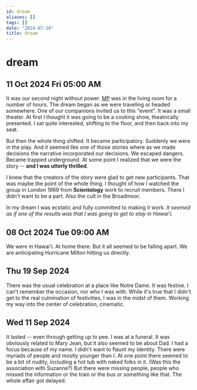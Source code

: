 ```yaml
---
id: dream
aliases: []
tags: []
date: "2024-07-10"
title: dream
---
```

# dream
##  11 Oct 2024 Fri 05:00 AM

It was our second night without power. [MP](MP.md) was in the living room for a number of hours. The dream began as we were traveling or headed somewhere. One of our companions invited us to this "event". It was a small theater. At first I thought it was going to be a cooking show, theatrically presented. I sat quite interested, shifting to the floor, and then back into my seat.

But then the whole thing shifted. It became participatory. Suddenly we were in the play. And it seemed like one of those stories where as we made decisions the narrative incorporated our decisions. We escaped dangers. Became trapped underground. At some point I realized that we were the story -- **and I was utterly thrilled**. 

I knew that the creators of the story were glad to get new participants. That was maybe the point of the whole thing. I thought of how I watched the group in London 1969 from **Scientology** work to recruit members. There I didn't want to be a part. Also the cult in the Broadmoor. 

In my dream I was ecstatic and fully committed to making it work. *It seemed as if one of the results was that I was going to get to stay in Hawai'i.*

## 08 Oct 2024 Tue 09:00 AM

We were in Hawai'i. At home there. But it all seemed to be falling apart. We are anticipating Hurricane Milton hitting us directly.

## Thu 19 Sep 2024

There was the usual celebration at a place like Notre Dame. It was festive. I can't remember the occasion, nor who I was with. While it's true that I didn't get to the real culmination of festivities, I was in the midst of them. Working my way into the center of celebration, cinematic.

## Wed 11 Sep 2024

It lasted -- even through getting up to pee. I was at a funeral. It was obviously related to Mary Jean, but it also seemed to be about Dad. I had a focus because of my name. I didn't want to flaunt my identity. There were myriads of people and mostly younger than I. At one point there seemed to be a bit of nudity, including a hot tub with naked folks in it. (Was this the association with Suzanne?) But there were missing people, people who missed the information or the train or the bus or something like that. The whole affair got delayed.

